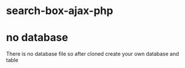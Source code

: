 # search-box-ajax-php
# no database
There is no database file so after cloned create your own database and table
